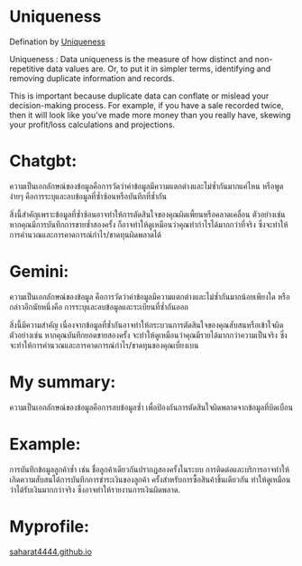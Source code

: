 # Uniqueness
Defination by [Uniqueness](https://www.ovaledge.com/blog/data-quality-metrics)


Uniqueness :
Data uniqueness is the measure of how distinct and non-repetitive data values are. Or, to put it in simpler terms, identifying and removing duplicate information and records.

This is important because duplicate data can conflate or mislead your decision-making process. For example, if you have a sale recorded twice, then it will look like you’ve made more money than you really have, skewing your profit/loss calculations and projections.

# Chatgbt:
ความเป็นเอกลักษณ์ของข้อมูลคือการวัดว่าค่าข้อมูลมีความแตกต่างและไม่ซ้ำกันมากแค่ไหน หรือพูดง่ายๆ คือการระบุและลบข้อมูลที่ซ้ำซ้อนหรือบันทึกที่ซ้ำกัน

สิ่งนี้สำคัญเพราะข้อมูลที่ซ้ำซ้อนอาจทำให้การตัดสินใจของคุณผิดเพี้ยนหรือคลาดเคลื่อน ตัวอย่างเช่น หากคุณมีการบันทึกการขายซ้ำสองครั้ง ก็อาจทำให้ดูเหมือนว่าคุณทำกำไรได้มากกว่าที่จริง ซึ่งจะทำให้การคำนวณและการคาดการณ์กำไร/ขาดทุนผิดพลาดได้

# Gemini:
ความเป็นเอกลักษณ์ของข้อมูล คือการวัดว่าค่าข้อมูลมีความแตกต่างและไม่ซ้ำกันมากน้อยเพียงใด หรือกล่าวอีกนัยหนึ่งคือ การระบุและลบข้อมูลและระเบียนที่ซ้ำกันออก

สิ่งนี้มีความสำคัญ เนื่องจากข้อมูลที่ซ้ำกันอาจทำให้กระบวนการตัดสินใจของคุณสับสนหรือเข้าใจผิด ตัวอย่างเช่น หากคุณบันทึกยอดขายสองครั้ง จะทำให้ดูเหมือนว่าคุณมีรายได้มากกว่าความเป็นจริง ซึ่งจะทำให้การคำนวณและการคาดการณ์กำไร/ขาดทุนของคุณเบี่ยงเบน

# My summary:
ความเป็นเอกลักษณ์ของข้อมูลคือการลบข้อมูลซ้ำ เพื่อป้องกันการตัดสินใจผิดพลาดจากข้อมูลที่บิดเบือน

# Example:
การบันทึกข้อมูลลูกค้าซ้ำ เช่น ชื่อลูกค้าเดียวกันปรากฏสองครั้งในระบบ การติดต่อและบริการอาจทำให้เกิดความสับสนได้การบันทึกการชำระเงินของลูกค้า 
ครั้งสำหรับการซื้อสินค้าชิ้นเดียวกัน ทำให้ดูเหมือนว่าได้รับเงินมากกว่าจริง ซึ่งอาจทำให้รายงานการเงินผิดพลาด.

# Myprofile:
[saharat4444.github.io](https://saharat4444.github.io/)
